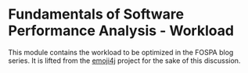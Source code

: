 # Fundamentals of Software Performance Analysis - Workload

This module contains the workload to be optimized in the FOSPA blog
series. It is lifted from the
[emoji4j](https://github.com/sigpwned/emoji4j) project for the sake of
this discussion.